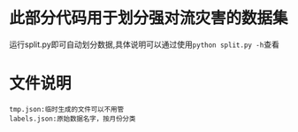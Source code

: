 # 此部分代码用于划分强对流灾害的数据集
运行split.py即可自动划分数据,具体说明可以通过使用`python split.py -h`查看

# 文件说明
```
tmp.json:临时生成的文件可以不用管
labels.json:原始数据名字，按月份分类
```